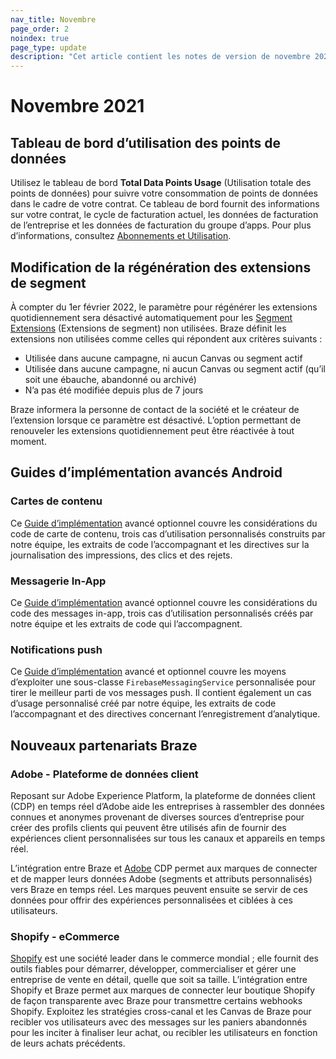 ```yaml
---
nav_title: Novembre
page_order: 2
noindex: true
page_type: update
description: "Cet article contient les notes de version de novembre 2021."
---
```

 
# Novembre 2021

## Tableau de bord d’utilisation des points de données

Utilisez le tableau de bord **Total Data Points Usage** (Utilisation totale des points de données) pour suivre votre consommation de points de données dans le cadre de votre contrat. Ce tableau de bord fournit des informations sur votre contrat, le cycle de facturation actuel, les données de facturation de l’entreprise et les données de facturation du groupe d’apps. Pour plus d’informations, consultez [Abonnements et Utilisation]({{site.baseurl}}/user_guide/onboarding_with_braze/subscription_and_usage/#total-data-points-dashboard).

## Modification de la régénération des extensions de segment

À compter du 1er février 2022, le paramètre pour régénérer les extensions quotidiennement sera désactivé automatiquement pour les [Segment Extensions]({{site.baseurl}}/user_guide/engagement_tools/segments/segment_extension/) (Extensions de segment) non utilisées. Braze définit les extensions non utilisées comme celles qui répondent aux critères suivants :

- Utilisée dans aucune campagne, ni aucun Canvas ou segment actif
- Utilisée dans aucune campagne, ni aucun Canvas ou segment actif (qu’il soit une ébauche, abandonné ou archivé)
- N’a pas été modifiée depuis plus de 7 jours

Braze informera la personne de contact de la société et le créateur de l’extension lorsque ce paramètre est désactivé. L’option permettant de renouveler les extensions quotidiennement peut être réactivée à tout moment.

## Guides d’implémentation avancés Android

### Cartes de contenu

Ce [Guide d’implémentation]({{site.baseurl}}/developer_guide/platform_integration_guides/android/content_cards/implementation_guide/) avancé optionnel couvre les considérations du code de carte de contenu, trois cas d’utilisation personnalisés construits par notre équipe, les extraits de code l’accompagnant et les directives sur la journalisation des impressions, des clics et des rejets.

### Messagerie In-App

Ce [Guide d’implémentation]({{site.baseurl}}/developer_guide/platform_integration_guides/android/in-app_messaging/implementation_guide/) avancé optionnel couvre les considérations du code des messages in-app, trois cas d’utilisation personnalisés créés par notre équipe et les extraits de code qui l’accompagnent.

### Notifications push

Ce [Guide d’implémentation]({{site.baseurl}}/developer_guide/platform_integration_guides/android/push_notifications/android/implementation_guide/) avancé et optionnel couvre les moyens d’exploiter une sous-classe `FirebaseMessagingService` personnalisée pour tirer le meilleur parti de vos messages push. Il contient également un cas d’usage personnalisé créé par notre équipe, les extraits de code l’accompagnant et des directives concernant l’enregistrement d’analytique.

## Nouveaux partenariats Braze

### Adobe - Plateforme de données client

Reposant sur Adobe Experience Platform, la plateforme de données client (CDP) en temps réel d’Adobe aide les entreprises à rassembler des données connues et anonymes provenant de diverses sources d’entreprise pour créer des profils clients qui peuvent être utilisés afin de fournir des expériences client personnalisées sur tous les canaux et appareils en temps réel.

L’intégration entre Braze et [Adobe]({{site.baseurl}}/partners/data_and_analytics/customer_data_platform/adobe/) CDP permet aux marques de connecter et de mapper leurs données Adobe (segments et attributs personnalisés) vers Braze en temps réel. Les marques peuvent ensuite se servir de ces données pour offrir des expériences personnalisées et ciblées à ces utilisateurs. 

### Shopify - eCommerce

[Shopify]({{site.baseurl}}/partners/additional_channels_and_extensions/ecommerce/shopify/shopify/) est une société leader dans le commerce mondial ; elle fournit des outils fiables pour démarrer, développer, commercialiser et gérer une entreprise de vente en détail, quelle que soit sa taille. L’intégration entre Shopify et Braze permet aux marques de connecter leur boutique Shopify de façon transparente avec Braze pour transmettre certains webhooks Shopify. Exploitez les stratégies cross-canal et les Canvas de Braze pour recibler vos utilisateurs avec des messages sur les paniers abandonnés pour les inciter à finaliser leur achat, ou recibler les utilisateurs en fonction de leurs achats précédents.